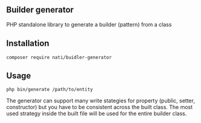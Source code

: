 ## Builder generator

PHP standalone library to generate a builder (pattern) from a class

## Installation

```
composer require nati/buidler-generator
```

## Usage

```shell script
php bin/generate /path/to/entity
```

The generator can support many write stategies for property (public, setter, constructor) but you have to be consistent across the built class. The most used strategy inside the built file will be used for the entire builder class.

